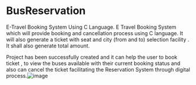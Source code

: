 # BusReservation
E-Travel Booking System Using C Language. 
E Travel Booking System which will provide  booking  and cancellation process using C language. It will also generate a ticket with seat and city (from and to) selection  facility . It shall also generate total amount.

Project has been successfully created and it can help the user to book ticket , to view the buses available with their current booking status and also can cancel the ticket facilitating the Reservation System through digital process.![image](https://github.com/Rahulbaviskar55/BusReservation/assets/135306126/5a3d2930-ae46-4874-a27c-284ae0ac75ef)
